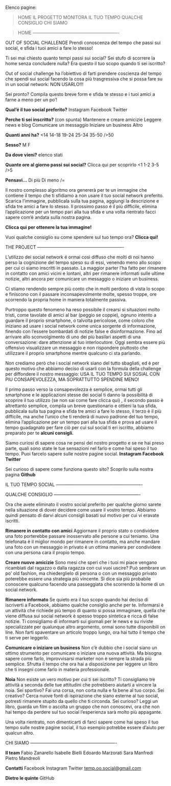 Elenco pagine:
>HOME
>IL PROGETTO
>MONITORA IL TUO TEMPO
>QUALCHE CONSIGLIO
>CHI SIAMO

>HOME
———————————————————-

OUT OF SOCIAL CHALLENGE
Prendi conoscenza del tempo che passi sui social, e sfida i tuoi amici a fare lo stesso! 


Ti sei mai chiesto quanto tempi passi sui social?
Sei stufo di scorrere la home senza concludere nulla?
Era questo il tuo scopo quando ti sei iscritto?

Out of social challenge ha l’obiettivo di farti prendere coscienza del tempo che spendi sui social facendo la cosa più trasgressiva che si possa fare su in un social network:
NON USARLO!!! 

Sei pronto?
Compila questo breve form e sfida te stesso e i tuoi amici a farne a meno per un po’!

**Qual’é il tuo social preferito?**
Instagram 
Facebook 
Twitter

**Perche ti sei inscritto?** 
(con spunta)
Mantenere e creare amicizie
Leggere news e blog
Comunicare un messaggio
Iniziare un business 
Altro 

**Quanti anni ha?**
<14
14-18
19-24
25-34
35-50
/>50

**Sesso?**
M
F

**Da dove vieni?**
elenco stati

**Quante ore al giorno passi sui social?**
Clicca qui per scoprirlo
<1
1-2
3-5
/>5

**Pensavi…**
Di più
Di meno 
/=

Il nostro complesso algoritmo ora genererà per te un immagine che contiene il tempo che ti sfidiamo a non usare il tuo social network preferito. 
Scarica l’immagine, pubblicala sulla tua pagina, aggiungi la descrizione e sfida tre amici a fare lo stesso.
 Il prossimo passo é il più difficile, elimina l’applicazione per un tempo pari alla tua sfida e una volta rientrato facci sapere com’é andata sulla nostra pagina.

__Clicca qui per ottenere la tua immagine!__

Vuoi qualche consiglio su come spendere sul tuo tempo ora?
__Clicca qui!__



THE PROJECT
———————————————————-

L’utilizzo dei social network é ormai così diffuso che molti di noi hanno perso la cognizione del tempo speso su di essi, venendo meno allo scopo per cui ci siamo inscritti in passato. 
La maggior parter l’ha fatto per rimanere in contatto con amici vicini e lontani, altri per rimanere informati sulle ultime notizie, altri ancora per comunicare un messaggio o iniziare un business. 

Ci stiamo rendendo sempre più conto che in molti perdono di vista lo scopo e finiscono con il passare inconsapevolmente molte, spesso troppe, ore scorrendo la propria home in maniera totalmente passiva. 

Purtroppo questo fenomeno ha reso possibile il crearsi si situazioni molto tristi, come tavolate di amici al bar (peggio se coppie), ognuno intento a guardare il proprio smartphone, o talvolta pericolose, come coloro che iniziano ad usare i social network come unica sorgente di informazione, finendo con l’essere bombardati di notizie false e disinformazione.
Fino ad arrivare allo sconvolgimento di uno dei più basilari aspetti di una conversazione: dare attenzione al tuo interlocutore. Oggi sembra essere più offensivo visualizzare un messaggio e non rispondere piuttosto che utilizzare il proprio smartphone mentre qualcuno ci sta parlando. 

Non crediamo però che i social network siano del tutto sbagliati, ed è per questo motivo che abbiamo deciso di usarli con la formula della challenge per diffondere il nostro messaggio: 
USA IL TUO TEMPO SUI SOSIAL CON PIU CONSAPEVOLEZZA, MA SOPRATTUTTO SPENDINE MENO!

Il primo passo verso la consapevolezza è semplice, ormai tutti gli smartphone e le applicazioni stesse dei social ti danno la possibilità di scoprire il tuo utilizzo (se non sai come fare clicca qui) , il secondo passo è altrettanto semplice, compila un breve questionario e ottieni la tua sfida, pubblicala sulla tua pagina e sfida tre amici a fare lo stesso, il terzo è il più difficile, ma anche l’unico che ti renderà di nuovo padrone del tuo tempo, elimina l’applicazione per un tempo pari alla tua sfida e prova ad usare il tempo guadagnato per fare ciò per cui sul social ti eri iscritto, abbiamo preparato per te __alcuni consigli.__

Siamo curiosi di sapere cosa ne pensi del nostro progetto e se ne hai preso parte, quali sono state le tue sensazioni nel farlo e come hai speso il tuo tempo. 
Puoi farcelo sapere sulle nostre pagine social. 
__Instagram	Facebook 	Twitter__

Sei curioso di sapere come funziona questo sito?
Scoprilo sulla nostra pagina __Github__


IL TUO TEMPO SOCIAL
———————————————————-


QUALCHE CONSIGLIO
———————————————————-

Ora che avete eliminato il vostro social preferito per qualche giorno sarete nella situazione di dover decidere come usare il vostro tempo. Abbiamo quindi pensato di darvi alcuni consigli basati sul motivo per cui vi eravate iscritti.

**Rimanere in contatto con amici**
Aggiornare il proprio stato o condividere una foto porterebbe passare inosservato alle persone a cui teniamo.
Una telefonata è il miglior mondo per rimanere in contatto, ma anche mandare una foto con un messaggio in privato è un ottima maniera per condividere con una persona cara il propio tempo. 

**Creare nuove amicizie**
Sono mesi che speri che i tuoi mi piace vengano ricambiati dal ragazzo o dalla ragazza con cui vuoi uscire?
Può sembrare un po’ old fashion, ma chiederglielo di persona o con un messaggio privato poterebbe essere una strategia più vincente. Si dice sia più probabile conoscere qualcuno facendo una passeggiata che scorrendo la home di un social network. 

**Rimanere informato**
 Se quieto era il tuo scopo quando hai deciso di iscriverti a Facebook, abbiamo qualche consiglio anche per te. 
Informarsi è un attività che richiede più tempo di quanto si possa immaginare, quella che viene diffusa sui social network è spesso troppo sintetica e ricca di false notizie. 
Ti consigliamo di informarti sui giornali per le news e su riviste specializzate per qualunque altro argomento, ormai sono tutte disponibili on line. Non farti spaventare un articolo troppo lungo, ora hai tutto il tempo che ti serve per leggerlo.

**Comunicare o iniziare un business**
Non c’è dubbio che i social siano un ottimo strumento per comunicare o iniziare una nuova attività.
Ma bisogna sapere come farlo, improvvisarsi marketer non è sempre la strada più semplice. Sfrutta il tempo che ora hai a disposizione per leggere un libro che ti insegni come farlo in materia professionale.

**Noia**
 Non esiste un vero motivo per cui ti sei iscritto? Ti consigliamo tre attività a seconda delle tue attitudini che potrebbero aiutarti a vincere la noia. 
Sei sportivo? Fai una corsa, non corta nulla e fa bene al tuo corpo.
Sei creativo? Cerca nuove fonti di ispirazione che siano esterne al tuo social, potresti rimanere stupito da quello che ti circonda. 
Sei curioso? Leggi un libro, guarda un film o ascolta un gruppo che non conoscevi, ora che non hai tempo da perdere sul tuo social l’esperienza sarà molto più appagante. 

Una volta rientrato, non dimenticarti di farci sapere come hai speso il tuo tempo sulle nostre pagine social, il tuo esempio potrebbe essere d’aiuto per qualcun altro.   


CHI SIAMO
———————————————————-

**Il team**
Fabio Zanarello
Isabelle Bielli
Edoardo Marzorati
Sara Manfredi
Pietro Mandreoli 

**Contatti**
Facebook
Instagram
Twitter
temp.oo.social@gmail.com

**Dietro le quinte**
GitHub

